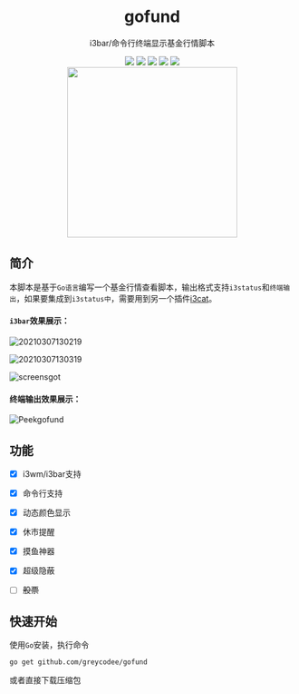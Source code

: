 <h1 align="center">gofund</h1>
<p align=center>i3bar/命令行终端显示基金行情脚本</p>
<div align=center>
    <img src="https://img.shields.io/badge/Go-%3E=1.14.6-red?logo=go&color=00ADD8&style=flat&link=https://golang.org/"/>
    <img src="https://img.shields.io/badge/Ubuntu-18.04.2-red?logo=Ubuntu&color=E95420&style=flat&link=https://ubuntu.com/"/>
    <img src="https://img.shields.io/badge/i3bar-i3cat-red?color=1793D1&style=flat&link=http://vincent-petithory.github.io/i3cat/"/>
    <img src="https://img.shields.io/badge/i3bar-i3status-red?color=1793D1&style=flat&link=https://wiki.archlinux.org/index.php/I3_(%E7%AE%80%E4%BD%93%E4%B8%AD%E6%96%87)"/>
    <img src="https://img.shields.io/badge/Terminal-Linux/Win-red?color=4D4D4D&logo=Windows%20Terminal&style=flat"/>
</div>
<div align=center>
	<img height=300px width=300px align=center src="http://cdn.mjava.top/blog/diugai.com161509264492359.png"/>
</div>


## 简介

本脚本是基于`Go语言`编写一个基金行情查看脚本，输出格式支持`i3status`和`终端输出`，如果要集成到`i3status中`，需要用到另一个插件[i3cat](https://github.com/vincent-petithory/i3cat)。

#### `i3bar`效果展示：

![20210307130219](http://cdn.mjava.top/blog/20210307130219.png)

![20210307130319](http://cdn.mjava.top/blog/20210307130319.png)

![screensgot](http://cdn.mjava.top/blog/screensgot.png)

#### 终端输出效果展示：

![Peekgofund](http://cdn.mjava.top/blog/Peekgofund.gif)

## 功能

- [x] i3wm/i3bar支持
- [x] 命令行支持
- [x] 动态颜色显示
- [x] 休市提醒
- [x] 摸鱼神器
- [x] 超级隐蔽
- [ ] ~~股票~~



## 快速开始

使用`Go`安装，执行命令

```shell
go get github.com/greycodee/gofund
```

或者直接下载压缩包